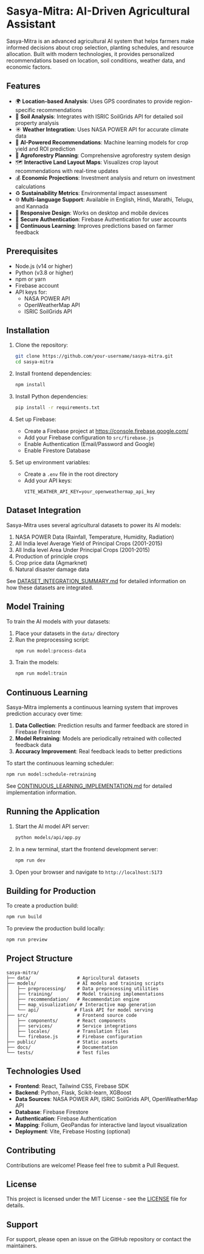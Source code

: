 # Sasya-Mitra: AI-Driven Agricultural Assistant

Sasya-Mitra is an advanced agricultural AI system that helps farmers make informed decisions about crop selection, planting schedules, and resource allocation. Built with modern technologies, it provides personalized recommendations based on location, soil conditions, weather data, and economic factors.

## Features

- 🌍 **Location-based Analysis**: Uses GPS coordinates to provide region-specific recommendations
- 🌱 **Soil Analysis**: Integrates with ISRIC SoilGrids API for detailed soil property analysis
- ☀️ **Weather Integration**: Uses NASA POWER API for accurate climate data
- 🤖 **AI-Powered Recommendations**: Machine learning models for crop yield and ROI prediction
- 🌳 **Agroforestry Planning**: Comprehensive agroforestry system design
- 🗺️ **Interactive Land Layout Maps**: Visualizes crop layout recommendations with real-time updates
- 💰 **Economic Projections**: Investment analysis and return on investment calculations
- ♻️ **Sustainability Metrics**: Environmental impact assessment
- 🌐 **Multi-language Support**: Available in English, Hindi, Marathi, Telugu, and Kannada
- 📱 **Responsive Design**: Works on desktop and mobile devices
- 🔐 **Secure Authentication**: Firebase Authentication for user accounts
- 🔄 **Continuous Learning**: Improves predictions based on farmer feedback

## Prerequisites

- Node.js (v14 or higher)
- Python (v3.8 or higher)
- npm or yarn
- Firebase account
- API keys for:
  - NASA POWER API
  - OpenWeatherMap API
  - ISRIC SoilGrids API

## Installation

1. Clone the repository:
   ```bash
   git clone https://github.com/your-username/sasya-mitra.git
   cd sasya-mitra
   ```

2. Install frontend dependencies:
   ```bash
   npm install
   ```

3. Install Python dependencies:
   ```bash
   pip install -r requirements.txt
   ```

4. Set up Firebase:
   - Create a Firebase project at https://console.firebase.google.com/
   - Add your Firebase configuration to `src/firebase.js`
   - Enable Authentication (Email/Password and Google)
   - Enable Firestore Database

5. Set up environment variables:
   - Create a `.env` file in the root directory
   - Add your API keys:
     ```
     VITE_WEATHER_API_KEY=your_openweathermap_api_key
     ```

## Dataset Integration

Sasya-Mitra uses several agricultural datasets to power its AI models:

1. NASA POWER Data (Rainfall, Temperature, Humidity, Radiation)
2. All India level Average Yield of Principal Crops (2001-2015)
3. All India level Area Under Principal Crops (2001-2015)
4. Production of principle crops
5. Crop price data (Agmarknet)
6. Natural disaster damage data

See [DATASET_INTEGRATION_SUMMARY.md](DATASET_INTEGRATION_SUMMARY.md) for detailed information on how these datasets are integrated.

## Model Training

To train the AI models with your datasets:

1. Place your datasets in the `data/` directory
2. Run the preprocessing script:
   ```bash
   npm run model:process-data
   ```
3. Train the models:
   ```bash
   npm run model:train
   ```

## Continuous Learning

Sasya-Mitra implements a continuous learning system that improves prediction accuracy over time:

1. **Data Collection**: Prediction results and farmer feedback are stored in Firebase Firestore
2. **Model Retraining**: Models are periodically retrained with collected feedback data
3. **Accuracy Improvement**: Real feedback leads to better predictions

To start the continuous learning scheduler:
```bash
npm run model:schedule-retraining
```

See [CONTINUOUS_LEARNING_IMPLEMENTATION.md](CONTINUOUS_LEARNING_IMPLEMENTATION.md) for detailed implementation information.

## Running the Application

1. Start the AI model API server:
   ```bash
   python models/api/app.py
   ```

2. In a new terminal, start the frontend development server:
   ```bash
   npm run dev
   ```

3. Open your browser and navigate to `http://localhost:5173`

## Building for Production

To create a production build:

```bash
npm run build
```

To preview the production build locally:

```bash
npm run preview
```

## Project Structure

```
sasya-mitra/
├── data/                 # Agricultural datasets
├── models/               # AI models and training scripts
│   ├── preprocessing/    # Data preprocessing utilities
│   ├── training/         # Model training implementations
│   ├── recommendation/   # Recommendation engine
│   ├── map_visualization/ # Interactive map generation
│   └── api/             # Flask API for model serving
├── src/                  # Frontend source code
│   ├── components/       # React components
│   ├── services/         # Service integrations
│   ├── locales/          # Translation files
│   └── firebase.js       # Firebase configuration
├── public/               # Static assets
├── docs/                 # Documentation
└── tests/                # Test files
```

## Technologies Used

- **Frontend**: React, Tailwind CSS, Firebase SDK
- **Backend**: Python, Flask, Scikit-learn, XGBoost
- **Data Sources**: NASA POWER API, ISRIC SoilGrids API, OpenWeatherMap API
- **Database**: Firebase Firestore
- **Authentication**: Firebase Authentication
- **Mapping**: Folium, GeoPandas for interactive land layout visualization
- **Deployment**: Vite, Firebase Hosting (optional)

## Contributing

Contributions are welcome! Please feel free to submit a Pull Request.

## License

This project is licensed under the MIT License - see the [LICENSE](LICENSE) file for details.

## Support

For support, please open an issue on the GitHub repository or contact the maintainers.